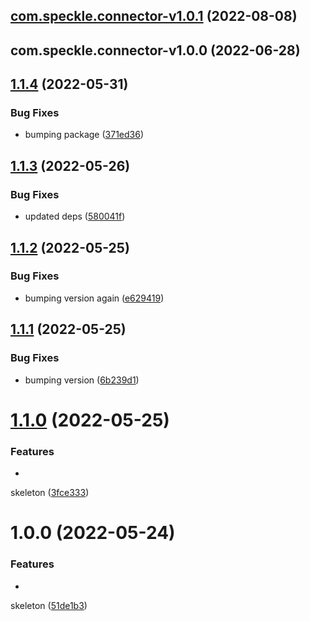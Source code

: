 ## [com.speckle.connector-v1.0.1](https://github.com/sasakiassociates/speckle-unity-connector/compare/com.speckle.connector-v1.0.0...com.speckle.connector-v1.0.1) (2022-08-08)

## com.speckle.connector-v1.0.0 (2022-06-28)

## [1.1.4](https://github.com/sasakiassociates/speckle-unity-connector/compare/v1.1.3...v1.1.4) (2022-05-31)

### Bug Fixes

* bumping
  package ([371ed36](https://github.com/sasakiassociates/speckle-unity-connector/commit/371ed36a5bb57b79644f8c84cad61544d621d8ce))

## [1.1.3](https://github.com/sasakiassociates/speckle-unity-connector/compare/v1.1.2...v1.1.3) (2022-05-26)

### Bug Fixes

* updated
  deps ([580041f](https://github.com/sasakiassociates/speckle-unity-connector/commit/580041f3ef402d1a5c2eef4adef01e07123d4a0f))

## [1.1.2](https://github.com/sasakiassociates/speckle-unity-connector/compare/v1.1.1...v1.1.2) (2022-05-25)

### Bug Fixes

* bumping version
  again ([e629419](https://github.com/sasakiassociates/speckle-unity-connector/commit/e6294197e2a79980b54be29486f39d87d58cc15e))

## [1.1.1](https://github.com/sasakiassociates/speckle-unity-connector/compare/v1.1.0...v1.1.1) (2022-05-25)

### Bug Fixes

* bumping
  version ([6b239d1](https://github.com/sasakiassociates/speckle-unity-connector/commit/6b239d19c61aa916f6691418a5f8602acdb8f8a8))

# [1.1.0](https://github.com/sasakiassociates/speckle-unity-connector/compare/v1.0.0...v1.1.0) (2022-05-25)

### Features

*
skeleton ([3fce333](https://github.com/sasakiassociates/speckle-unity-connector/commit/3fce333f9ee5468e832555479c71bc6506f22cf0))

# 1.0.0 (2022-05-24)

### Features

*
skeleton ([51de1b3](https://github.com/sasakiassociates/speckle-unity-connector/commit/51de1b358cd7e4e5ab142190056586f064c92d25))
